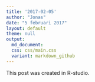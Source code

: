 ```yaml
---
title: '2017-02-05'
author: "Jonas"
date: "5 februari 2017"
layout: default
theme: null
output:
  md_document:
  css: css/main.css
  variant: markdown_github
---
```


This post was created in R-studio.